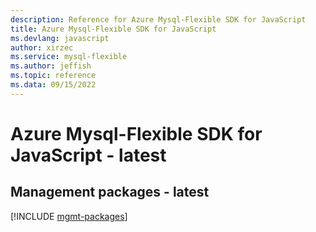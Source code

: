 ```yaml
---
description: Reference for Azure Mysql-Flexible SDK for JavaScript
title: Azure Mysql-Flexible SDK for JavaScript
ms.devlang: javascript
author: xirzec
ms.service: mysql-flexible
ms.author: jeffish
ms.topic: reference
ms.data: 09/15/2022
---
```

# Azure Mysql-Flexible SDK for JavaScript - latest

## Management packages - latest
[!INCLUDE [mgmt-packages](mysql-flexible-mgmt-index.md)]